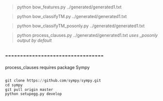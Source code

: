 >python bow_features.py ../generated/generated1.txt

>python bow_classifyTM.py ../generated/generated1.txt 

>python bow_classifyTM_posonly.py ../generated/generated1.txt 

>python process_clauses.py ../generated/generated1.txt   *uses _posonly output by default*



## ---------------------------------

process_clauses requires package Sympy

```python

git clone https://github.com/sympy/sympy.git
cd sympy
git pull origin master
python setupegg.py develop

```

